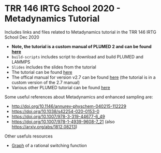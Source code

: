 # TRR 146 IRTG School 2020 - Metadynamics Tutorial
Includes links and files related to Metadynamics tutorial in the TRR 146 IRTG School Dec 2020

- **Note, the tutorial is a custom manual of PLUMED 2 and can be found [here](https://ves-code.github.io/doc-v2.7-irtg-school-2020/user-doc/html/ves-irtg-school-mainz-2020-metad.html)**
- `build-scripts` includes script to download and build PLUMED and LAMMPS
- `Slides` includes the slides from the tutorial
- The tutorial can be found [here](https://ves-code.github.io/doc-v2.7-irtg-school-2020/user-doc/html/ves-irtg-school-mainz-2020-metad.html)
- The offical manual for version v2.7 can be found [here](https://www.plumed.org/doc-v2.7/user-doc/html/index.html) (the tutorial is in a custom version of the 2.7 manual)
- Various other PLUMED tutorial can be found [here](https://www.plumed.org/doc-v2.7/user-doc/html/tutorials.html)


Some useful references about Metadynamics and enhanced sampling are:
- http://doi.org/10.1146/annurev-physchem-040215-112229
- https://doi.org/10.1038/s42254-020-0153-0
- https://doi.org/10.1007/978-3-319-44677-6_49
- https://doi.org/10.1007/978-1-4939-9608-7_21 (also https://arxiv.org/abs/1812.08213)

Other usefuls resources
- [Graph](https://www.desmos.com/calculator/nqujdsvj0z) of a rational switching function
